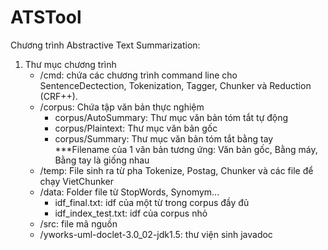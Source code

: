 ATSTool
=======

Chương trình Abstractive Text Summarization:
1. Thư mục chương trình
	- /cmd: chứa các chương trình command line cho SentenceDectection, Tokenization, Tagger, Chunker và Reduction (CRF++).
	- /corpus: Chứa tập văn bản thực nghiệm
		- corpus/AutoSummary: Thư mục văn bản tóm tắt tự động
		- corpus/Plaintext: Thư mục văn bản gốc
		- corpus/Summary: Thư mục văn bản tóm tắt bằng tay
		***Filename của 1 văn bản tương ứng: Văn bản gốc, Bằng máy, Bằng tay là giống nhau
	- /temp: File sinh ra từ pha Tokenize, Postag, Chunker và các file để chạy VietChunker
	- /data: Folder file từ StopWords, Synomym...
		- idf_final.txt: idf của một từ trong corpus đầy đủ
		- idf_index_test.txt: idf của corpus nhỏ
	- /src: file mã nguồn
	- /yworks-uml-doclet-3.0_02-jdk1.5: thư viện sinh javadoc

